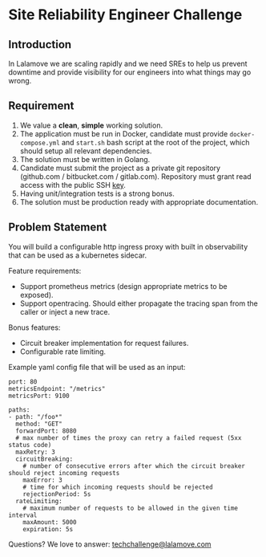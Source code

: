 # Site Reliability Engineer Challenge

## Introduction

In Lalamove we are scaling rapidly and we need SREs to help us prevent downtime and provide visibility for our engineers into what things may go wrong.

## Requirement

1. We value a **clean**, **simple** working solution.
2. The application must be run in Docker, candidate must provide `docker-compose.yml` and `start.sh` bash script at the root of the project, which should setup all relevant dependencies.
3. The solution must be written in Golang.
4. Candidate must submit the project as a private git repository (github.com / bitbucket.com / gitlab.com). Repository must grant read access with the public SSH [key](id_rsa.pub).
5. Having unit/integration tests is a strong bonus.
6. The solution must be production ready with appropriate documentation.

## Problem Statement

You will build a configurable http ingress proxy with built in observability that can be used as a kubernetes sidecar.

Feature requirements:
  - Support prometheus metrics (design appropriate metrics to be exposed).
  - Support opentracing. Should either propagate the tracing span from the caller or inject a new trace.

Bonus features:
  - Circuit breaker implementation for request failures.
  - Configurable rate limiting.
  
Example yaml config file that will be used as an input:
```
port: 80
metricsEndpoint: "/metrics"
metricsPort: 9100

paths: 
- path: "/foo*"
  method: "GET"
  forwardPort: 8080
  # max number of times the proxy can retry a failed request (5xx status code)
  maxRetry: 3
  circuitBreaking:
    # number of consecutive errors after which the circuit breaker should reject incoming requests 
    maxError: 3
    # time for which incoming requests should be rejected
    rejectionPeriod: 5s
  rateLimiting:
    # maximum number of requests to be allowed in the given time interval
    maxAmount: 5000
    expiration: 5s
```
 
 Questions? We love to answer: techchallenge@lalamove.com
